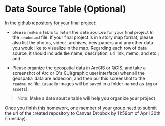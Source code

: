 # Data Source Table (Optional)

In the github repository for your final project:

- please make a table to list all the data sources for your final project In the `readme.md` file. If your final project is in a story map format, please also list the photos, videos, archives, newspapers and any other data you would like to visualize in the map. Regarding each row of data source, it should include the name, description, url link, memo, and etc.; and

- Please organize the geospatial data in ArcGIS or QGIS, and take a screenshot of Arc or Q's GUI(graphic user interface) when all the geospatial data are added on, and then put this screenshot to the `readme.md` file. (usually images will be saved in a folder named as `img` or `assets`).

> Note: **Make a data source table will help you organize your project**

Once you finish this homework, one member of your group need to submit the url of the created repository to Canvas Dropbox by 11:59pm of April 30th (Tuesday).
